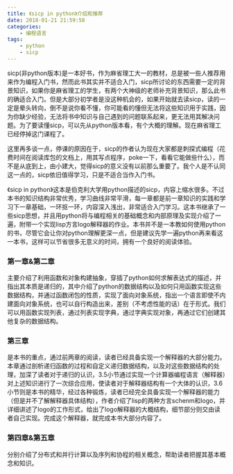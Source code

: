 ```yaml
---
title: 《sicp in python》介绍和推荐
date: 2018-01-21 21:59:58
categories:
    - 编程语言
tags:
    - python
    - sicp
---
```

sicp(非python版本)是一本好书，作为麻省理工大一的教材，总是被一些人推荐用来作为编程入门书，然而此书其实并不适合入门，sicp所讨论的东西需要一定的背景知识，如果你是麻省理工的学生，有两个大神级的老师补充背景知识，那么此书的确适合入门。<!-- more -->但是大部分初学者是没这种机会的，如果开始就去读sicp，读的一定是晕头转向，倒不是说你看不懂，你可能看的懂但无法将这些知识用于实践，因为你缺少经验，无法将书中知识与自己遇到的问题联系起来，更无法用其解决问题。为了要读懂sicp，可以先从python版本看，有个大概的理解。现在麻省理工已经停掉这门课程了。

这里再多谈一点，停课的原因在于，sicp的作者认为现在大家都是刺探式编程（花费时间在阅读库包的文档上，用其写点程序，poke一下，看看它能做些什么），而不是从底到上，由小建大，觉得sicp的意义没有以前那么重要了。我个人是不认同这一点的，sicp依旧值得学习，只是不适合当作入门书。

《sicp in python》这本是伯克利大学用python描述的sicp，内容上缩水很多。不过本书的知识结构非常优秀，学习曲线非常平滑，每一章都是前一章知识的实践和学习下一章基础，一环抠一环，内容深入浅出，非常适合入门学习。这本书继承了一些sicp思想，并且用python将与编程相关的基础概念和内部原理及实现介绍了一遍，附带一个实现lisp方言logo解释器的作业。本书并不是一本教如何使用python的书，尽管它会让你对python理解更深一点，但是建议先学一遍python再来看这一本书，这样可以节省很多无意义的时间，拥有一个良好的阅读体验。
<br/>
### 第一章&第二章

主要介绍了利用函数和对象构建抽象，穿插了python如何求解表达式的描述，并指出其本质是递归的，其中介绍了python的数据结构以及如何只用函数实现这些数据结构，并通过函数闭包的性质，实现了面向对象系统，指出一个语言即使不内建面向对象系统，也可以自行构造出来，差别（不考虑性能的话）在于形式。我们可以用函数实现列表，通过列表实现字典，通过字典实现对象，再通过它们创建其他复杂的数据结构。
<br/>
### 第三章

是本书的重点，通过前两章的阅读，读者已经具备实现一个解释器的大部分能力。本章通过剖析递归函数的过程和自定义递归数据结构，以及对这些数据结构的处理，加深了读者对于递归的认识，3.5小节通过实现一个计算器编程语言（解释器）对上述知识进行了一次综合应用，使读者对于解释器结构有一个大体的认识，3.6小节则是本书的精华，经过各种锻炼，读者已经完全具备实现一个解释器的能力（但是并不了解解释器具体结构），作者介绍了lisp的两种方言schenm和logo，并详细讲述了logo的工作形式，给出了logo解释器的大概结构，细节部分则交由读者自己实现。完成这个解释器，就完成本书大部分内容了。
<br/>
### 第四章&第五章

分别介绍了分布式和并行计算以及序列和协程的相关概念，帮助读者把握其基本概念和知识。
